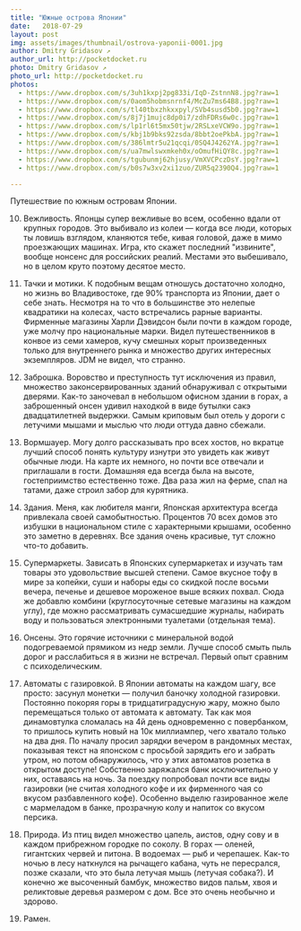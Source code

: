 ```yaml
---
title: "Южные острова Японии"
date:   2018-07-29
layout: post
img: assets/images/thumbnail/ostrova-yaponii-0001.jpg
author: Dmitry Gridasov ↗
author_url: http://pocketdocket.ru
photo: Dmitry Gridasov ↗
photo_url: http://pocketdocket.ru
photos: 
  - https://www.dropbox.com/s/3uh1kxpj2pg833i/IqD-ZstnnN8.jpg?raw=1
  - https://www.dropbox.com/s/0aom5hobmsnrnf4/McZu7ms64B8.jpg?raw=1
  - https://www.dropbox.com/s/tl40tbxzhkxxpyl/SVb4susd5b0.jpg?raw=1
  - https://www.dropbox.com/s/8j7j1mujc8dp0i7/zdhFDRs6w0c.jpg?raw=1
  - https://www.dropbox.com/s/lp1rl6t5mx50tjw/2RSLxeVCW9o.jpg?raw=1
  - https://www.dropbox.com/s/kbj1b9bks92zsda/8bbt2oePkbA.jpg?raw=1
  - https://www.dropbox.com/s/386lmtr5u21qcqi/0SQ4J4262YA.jpg?raw=1
  - https://www.dropbox.com/s/ua7mwlswxmkeh0x/oOmufHiQY8c.jpg?raw=1
  - https://www.dropbox.com/s/tgubunmj62hjusy/VmXVCPczDsY.jpg?raw=1
  - https://www.dropbox.com/s/b0s7w3xv2xi1zuo/ZUR5q2390Q4.jpg?raw=1

--- 
```


Путешествие по южным островам Японии. 

10. Вежливость. 
Японцы супер вежливые во всем, особенно вдали от крупных городов. Это выбивало из колеи — когда все люди, которых ты ловишь взглядом, кланяются тебе, кивая головой, даже в мимо проезжающих машинах. Игра, кто скажет последний "извините", вообще нонсенс для российских реалий. Местами это выбешивало, но в целом круто поэтому десятое место. 

9. Тачки и мотики. 
К подобным вещам отношусь достаточно холодно, но жизнь во Владивостоке, где 90% транспорта из Японии, дает о себе знать. Несмотря на то что в большинстве это нелепые квадратики на колесах, часто встречались рарные варианты. Фирменные магазины Харли Дэвидсон были почти в каждом городе, уже молчу про национальные марки. Видел путешественников в конвое из семи хамеров, кучу смешных корыт произведенных только для внутреннего рынка и множество других интересных экземпляров. JDM не видел, что странно. 

8. Заброшка. 
Воровство и преступность тут исключения из правил, множество законсервированных зданий обнаруживал с открытыми дверями. Как-то заночевал в небольшом офисном здании в горах, а заброшенный онсен удивил находкой в виде бутылки сакэ двадцатилетней выдержки. Самым криповым был отель у дороги с летучими мышами и мыслью что люди оттуда давно сбежали. 

7. Вормшауер. 
Могу долго рассказывать про всех хостов, но вкратце лучший способ понять культуру изнутри это увидеть как живут обычные люди. На карте их немного, но почти все отвечали и приглашали в гости. Домашняя еда всегда была на высоте, гостеприимство естественно тоже. Два раза жил на ферме, спал на татами, даже строил забор для курятника. 

6. Здания. 
Меня, как любителя манги, Японская архитектура всегда привлекала своей самобытностью. Процентов 70 всех домов это избушки в национальном стиле с характерными крышами, особенно это заметно в деревнях. Все здания очень красивые, тут сложно что-то добавить. 

5. Супермаркеты. 
Зависать в Японских супермаркетах и изучать там товары это удовольствие высшей степени. Самое вкусное тофу в мире за копейки, суши и наборы еды со скидкой после восьми вечера, печенье и дешевое мороженое выше всяких похвал. Сюда же добавлю комбини (круглосуточные сетевые магазины на каждом углу), где можно рассматривать сумасшедшие журналы, набирать воду и пользоваться электронными туалетами (отдельная тема). 

4. Онсены. 
Это горячие источники с минеральной водой подогреваемой прямиком из недр земли. Лучше способ смыть пыль дорог и расслабиться я в жизни не встречал. Первый опыт сравним с психоделическим. 

3. Автоматы с газировкой. 
В Японии автоматы на каждом шагу, все просто: засунул монетки — получил баночку холодной газировки. Постоянно покоряя горы в тридцатиградусную жару, можно было перемещаться только от автомата к автомату. 
Так как моя динамовтулка сломалась на 4й день одновременно с повербанком, то пришлось купить новый на 10к миллиампер, чего хватало только на два дня. По началу просил зарядки вечером в рандомных местах, показывая текст на японском с просьбой зарядить его и забрать утром, но потом обнаружилось, что у этих автоматов розетка в открытом доступе! Собственно заряжался банк исключительно у них, оставаясь на ночь. 
За поездку попробовал почти все виды газировки (не считая холодного кофе и их фирменного чая со вкусом разбавленного кофе). Особенно выделю газированное желе с мармеладом в банке, прозрачную колу и напиток со вкусом персика. 

2. Природа. 
Из птиц видел множество цапель, аистов, одну сову и в каждом прибрежном городке по соколу. В горах — оленей, гигантских червей и питона. В водоемах — рыб и черепашек. Как-то ночью в лесу наткнулся на рычащего кабана, чуть не пересрался, позже сказали, что это была летучая мышь (летучая собака?). И конечно же высоченный бамбук, множество видов пальм, хвоя и реликтовые деревья размером с дом. Все это очень необычно и здорово. 

1. Рамен.